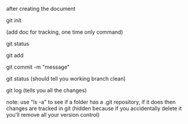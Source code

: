 after creating the document

git init

(add doc for tracking, one time only command)

git status

git add <file name>

git commit -m "message"

git status
(should tell you working branch clean)

git log
(tells you all the changes)

note: use "ls -a" to see if a folder has a .git repository, if it does then changes are tracked in git
(hidden because if you accidentally delete it you'll remove all your version control)


